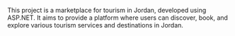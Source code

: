 This project is a marketplace for tourism in Jordan, developed using ASP.NET. It aims to provide a platform where users can discover, book, and explore various tourism services and destinations in Jordan.
